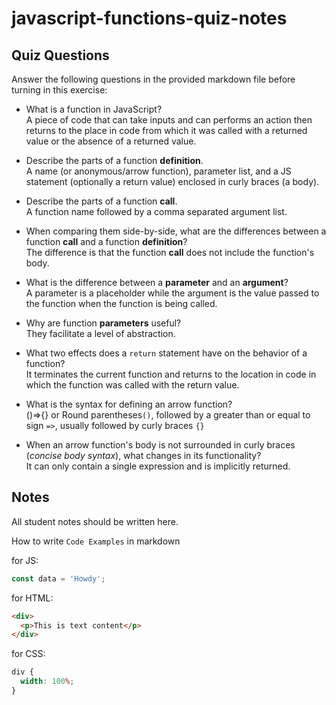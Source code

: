 # javascript-functions-quiz-notes

## Quiz Questions

Answer the following questions in the provided markdown file before turning in this exercise:

- What is a function in JavaScript?<br/>
  A piece of code that can take inputs and can performs an action then returns to the place in code from which it was called with a returned value or the absence of a returned value.<br/>

- Describe the parts of a function **definition**.<br/>
  A name (or anonymous/arrow function), parameter list, and a JS statement (optionally a return value) enclosed in curly braces (a body).<br/>

- Describe the parts of a function **call**.<br/>
  A function name followed by a comma separated argument list.<br/>

- When comparing them side-by-side, what are the differences between a function **call** and a function **definition**?<br/>
  The difference is that the function **call** does not include the function's body.<br/>

- What is the difference between a **parameter** and an **argument**?<br/>
  A parameter is a placeholder while the argument is the value passed to the function when the function is being called.<br/>

- Why are function **parameters** useful?<br/>
  They facilitate a level of abstraction.<br/>

- What two effects does a `return` statement have on the behavior of a function?<br/>
  It terminates the current function and returns to the location in code in which the function was called with the return value.<br/>

- What is the syntax for defining an arrow function?<br/>
  ()=>{} or Round parentheses`()`, followed by a greater than or equal to sign `=>`, usually followed by curly braces `{}` <br/>

- When an arrow function's body is not surrounded in curly braces (_concise body syntax_), what changes in its functionality?<br/>
  It can only contain a single expression and is implicitly returned.<br/>

## Notes

All student notes should be written here.

How to write `Code Examples` in markdown

for JS:

```javascript
const data = 'Howdy';
```

for HTML:

```html
<div>
  <p>This is text content</p>
</div>
```

for CSS:

```css
div {
  width: 100%;
}
```
